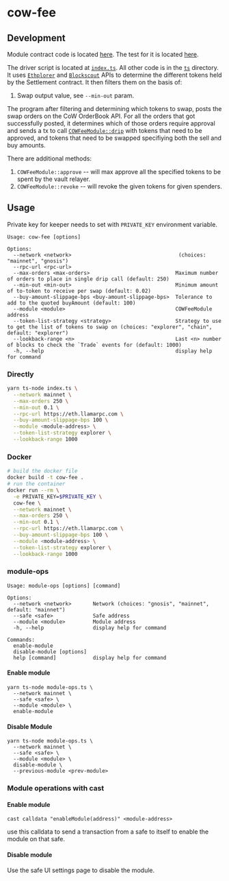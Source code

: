 # cow-fee

## Development

Module contract code is located [here](./src/COWFeeModule.sol). The test for it
is located [here](./test/COWFeeModule.t.sol).

The driver script is located at [`index.ts`](./index.ts). All other code is in the [`ts`](./ts)
directory. It uses [`Ethplorer`](https://ethplorer.io) and [`Blockscout`](https://gnosis.blockscout.com) APIs
to determine the different tokens held by the Settlement contract. It then filters them on the basis of:

1. Swap output value, see `--min-out` param.

The program after filtering and determining which tokens to swap, posts the swap orders on the CoW OrderBook API.
For all the orders that got successfully posted, it determines which of those orders require approval
and sends a tx to call [`COWFeeModule::drip`](./src/COWFeeModule.sol) with tokens that need to be approved, and
tokens that need to be swapped specifiying both the sell and buy amounts.

There are additional methods:

1. `COWFeeModule::approve` -- will max approve all the specified tokens to be spent by the vault relayer.
2. `COWFeeModule::revoke` -- will revoke the given tokens for given spenders.

## Usage

Private key for keeper needs to set with `PRIVATE_KEY` environment
variable.

```
Usage: cow-fee [options]

Options:
  --network <network>                                   (choices: "mainnet", "gnosis")
  --rpc-url <rpc-url>
  --max-orders <max-orders>                            Maximum number of orders to place in single drip call (default: 250)
  --min-out <min-out>                                  Minimum amount of to-token to receive per swap (default: 0.02)
  --buy-amount-slippage-bps <buy-amount-slippage-bps>  Tolerance to add to the quoted buyAmount (default: 100)
  --module <module>                                    COWFeeModule address
  --token-list-strategy <strategy>                     Strategy to use to get the list of tokens to swap on (choices: "explorer", "chain", default: "explorer")
  --lookback-range <n>                                 Last <n> number of blocks to check the `Trade` events for (default: 1000)
  -h, --help                                           display help for command
```

### Directly

```sh
yarn ts-node index.ts \
  --network mainnet \
  --max-orders 250 \
  --min-out 0.1 \
  --rpc-url https://eth.llamarpc.com \
  --buy-amount-slippage-bps 100 \
  --module <module-address> \
  --token-list-strategy explorer \
  --lookback-range 1000
```

### Docker

```sh
# build the docker file
docker build -t cow-fee .
# run the container
docker run --rm \
  -e PRIVATE_KEY=$PRIVATE_KEY \
  cow-fee \
  --network mainnet \
  --max-orders 250 \
  --min-out 0.1 \
  --rpc-url https://eth.llamarpc.com \
  --buy-amount-slippage-bps 100 \
  --module <module-address> \
  --token-list-strategy explorer \
  --lookback-range 1000
```

### module-ops

```
Usage: module-ops [options] [command]

Options:
  --network <network>       Network (choices: "gnosis", "mainnet", default: "mainnet")
  --safe <safe>             Safe address
  --module <module>         Module address
  -h, --help                display help for command

Commands:
  enable-module
  disable-module [options]
  help [command]            display help for command
```

#### Enable module

```
yarn ts-node module-ops.ts \
  --network mainnet \
  --safe <safe> \
  --module <module> \
  enable-module
```

#### Disable Module

```
yarn ts-node module-ops.ts \
  --network mainnet \
  --safe <safe> \
  --module <module> \
  disable-module \
  --previous-module <prev-module>
```

### Module operations with cast

#### Enable module

```
cast calldata "enableModule(address)" <module-address>
```

use this calldata to send a transaction from a safe to itself to enable the module on that safe.

#### Disable module

Use the safe UI settings page to disable the module.

